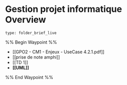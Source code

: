 # Gestion projet informatique Overview
 
```ccard
type: folder_brief_live
```
 
%% Begin Waypoint %%
- [[GPO2 - CM1 - Enjeux - UseCase 4.2.1.pdf]]
- [[prise de note amphi]]
- [[TD 1]]
- **[[UML]]**

%% End Waypoint %%